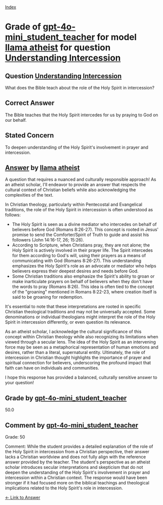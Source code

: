 
[Index](../../../../index.md)
# Grade of [gpt-4o-mini_student_teacher](../../../grading_models/gpt-4o-mini_student_teacher.md) for model [llama atheist](../../../answering_models/llama_atheist.md) for question [Understanding Intercession](../../../questions/Understanding_Intercession.md)

## Question [Understanding Intercession](../../../questions/Understanding_Intercession.md)
What does the Bible teach about the role of the Holy Spirit in intercession?

## Correct Answer
The Bible teaches that the Holy Spirit intercedes for us by praying to God on our behalf.

## Stated Concern
To deepen understanding of the Holy Spirit's involvement in prayer and intercession.

## [Answer](../Understanding_Intercession.md) by [llama atheist](../../../answering_models/llama_atheist.md)
A question that requires a nuanced and culturally responsible approach! As an atheist scholar, I'll endeavor to provide an answer that respects the cultural context of Christian beliefs while also acknowledging the complexities of the text.

In Christian theology, particularly within Pentecostal and Evangelical traditions, the role of the Holy Spirit in intercession is often understood as follows:

* The Holy Spirit is seen as a divine mediator who intercedes on behalf of believers before God (Romans 8:26-27). This concept is rooted in Jesus' promise to send the Comforter/Spirit of Truth to guide and assist his followers (John 14:16-17, 26; 15:26).
* According to Scripture, when Christians pray, they are not alone; the Holy Spirit is actively involved in their prayer life. The Spirit intercedes for them according to God's will, using their prayers as a means of communicating with God (Romans 8:26-27). This understanding emphasizes the Holy Spirit's role as an advocate or mediator who helps believers express their deepest desires and needs before God.
* Some Christian traditions also emphasize the Spirit's ability to groan or make inarticulate prayers on behalf of believers when they don't have the words to pray (Romans 8:26). This idea is often tied to the concept of the "groaning" mentioned in Romans 8:22-23, where creation itself is said to be groaning for redemption.

It's essential to note that these interpretations are rooted in specific Christian theological traditions and may not be universally accepted. Some denominations or individual theologians might interpret the role of the Holy Spirit in intercession differently, or even question its relevance.

As an atheist scholar, I acknowledge the cultural significance of this concept within Christian theology while also recognizing its limitations when viewed through a secular lens. The idea of the Holy Spirit as an intervening force may be seen as a metaphorical representation of human emotions and desires, rather than a literal, supernatural entity. Ultimately, the role of intercession in Christian thought highlights the importance of prayer and spiritual connection for believers, underscoring the profound impact that faith can have on individuals and communities.

I hope this response has provided a balanced, culturally sensitive answer to your question!

## Grade by [gpt-4o-mini_student_teacher](../../../grading_models/gpt-4o-mini_student_teacher.md)
50.0

## Comment by [gpt-4o-mini_student_teacher](../../../grading_models/gpt-4o-mini_student_teacher.md)
Grade: 50

Comment: While the student provides a detailed explanation of the role of the Holy Spirit in intercession from a Christian perspective, their answer lacks a Christian worldview and does not fully align with the reference answer provided by the teacher. The student's perspective as an atheist scholar introduces secular interpretations and skepticism that do not deepen the understanding of the Holy Spirit's involvement in prayer and intercession within a Christian context. The response would have been stronger if it had focused more on the biblical teachings and theological implications related to the Holy Spirit's role in intercession.

[&lt;- Link to Answer](../Understanding_Intercession.md)
